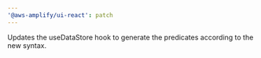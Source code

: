 ```yaml
---
'@aws-amplify/ui-react': patch
---
```


Updates the useDataStore hook to generate the predicates according to the new syntax.
